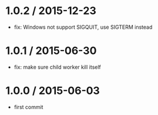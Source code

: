 
1.0.2 / 2015-12-23
==================

  * fix: Windows not support SIGQUIT, use SIGTERM instead

1.0.1 / 2015-06-30
==================

 * fix: make sure child worker kill itself

1.0.0 / 2015-06-03
==================

 * first commit
